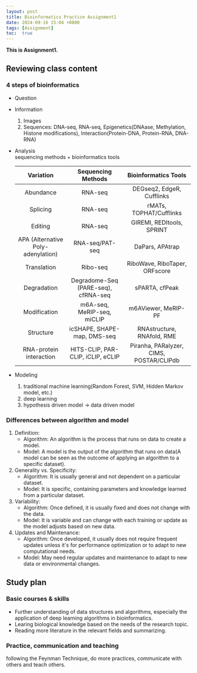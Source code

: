 ```yaml
---
layout: post
title: Bioinformatics Practice Assignment1
date: 2024-09-16 15:04 +0800
tags: [Assignment]
toc:  true
---
```


**This is Assignment1.**

## Reviewing class content

### 4 steps of bioinformatics
- Question
- Information  
  1. Images
  2. Sequences: DNA-seq, RNA-seq, Epigenetics(DNAase, Methylation, Histone modifications), Interaction(Protein-DNA, Protein-RNA, DNA-RNA)
- Analysis  
  sequencing methods + bioinformatics tools  

   | Variation | Sequencing Methods | Bioinformatics Tools |
   |:---------:|:------------------:|:--------------------:|
   | Abundance | RNA-seq | DEGseq2, EdgeR, Cufflinks |
   | Splicing | RNA-seq | rMATs, TOPHAT/Cufflinks |
   | Editing | RNA-seq | GIREMI, REDItools, SPRINT |
   | APA (Alternative Poly-adenylation) | RNA-seq/PAT-seq | DaPars, APAtrap |
   | Translation | Ribo-seq | RiboWave, RiboTaper, ORFscore |
   | Degradation | Degradome-Seq (PARE-seq), cfRNA-seq | sPARTA, cfPeak |
   | Modification | m6A-seq, MeRIP-seq, miCLIP | m6AViewer, MeRIP-PF |
   | Structure | icSHAPE, SHAPE-map, DMS-seq | RNAstructure, RNAfold, RME |
   | RNA-protein interaction | HITS-CLIP, PAR-CLIP, iCLIP, eCLIP | Piranha, PARalyzer, CIMS, POSTAR/CLIPdb |

- Modeling  
  1. traditional machine learning(Random Forest, SVM, Hidden Markov model, etc.)
  2. deep learning
  3. hypothesis driven model -> data driven model

### Differences between algorithm and model
1. Definition:  
   - Algorithm: An algorithm is the process that runs on data to create a model.
   - Model: A model is the output of the algorithm that runs on data(A model can be seen as the outcome of applying an algorithm to a specific dataset).
2. Generality vs. Specificity:
   - Algorithm: It is usually general and not dependent on a particular dataset. 
   - Model: It is specific, containing parameters and knowledge learned from a particular dataset.
3. Variability:
   - Algorithm: Once defined, it is usually fixed and does not change with the data.
   - Model: It is variable and can change with each training or update as the model adjusts based on new data.
4. Updates and Maintenance:
   - Algorithm: Once developed, it usually does not require frequent updates unless it's for performance optimization or to adapt to new computational needs.
   - Model: May need regular updates and maintenance to adapt to new data or environmental changes.

## Study plan

### Basic courses & skills
- Further understanding of data structures and algorithms, especially the application of deep learning algorithms in bioinformatics.
- Learing biological knowledge based on the needs of the research topic.
- Reading more literature in the relevant fields and summarizing.

### Practice, communication and teaching
following the Feynman Technique, do more practices, communicate with others and teach others.


